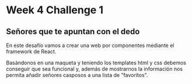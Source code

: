 # Week 4 Challenge 1

## Señores que te apuntan con el dedo

En este desafío vamos a crear una web por componentes mediante el framework de React.

Basándonos en una maqueta y teniendo los templates html y css debemos conseguir que sea funcional y, además de mostrarnos la información nos permita añadir señores casposos a una lista de "favoritos".
